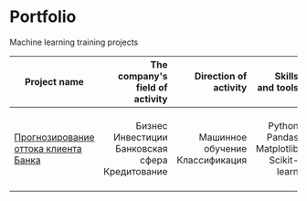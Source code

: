 # Portfolio

Machine learning training projects

| Project name | The company's field of activity | Direction of activity | Skills and tools | Project objectives            | 
| ---------------- | ----------------: | ----------------: | ----------------: | ----------------------------: |  
| [Прогнозирование оттока клиента Банка]() | Бизнес Инвестиции Банковская сфера Кредитование | Машинное обучение Классификация | Python Pandas Matplotlib Scikit-learn | На основе данных из банка определить клиента, который может уйти |
